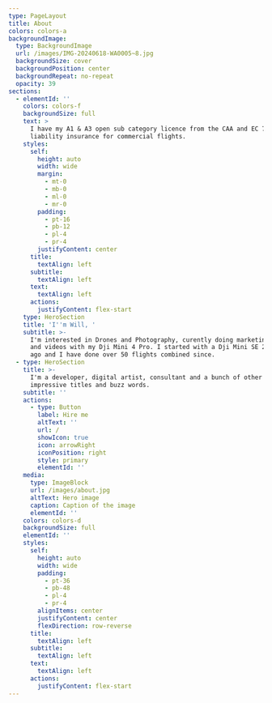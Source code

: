 ```yaml
---
type: PageLayout
title: About
colors: colors-a
backgroundImage:
  type: BackgroundImage
  url: /images/IMG-20240618-WA0005~8.jpg
  backgroundSize: cover
  backgroundPosition: center
  backgroundRepeat: no-repeat
  opacity: 39
sections:
  - elementId: ''
    colors: colors-f
    backgroundSize: full
    text: >
      I have my A1 & A3 open sub category licence from the CAA and EC 785/2004
      liability insurance for commercial flights.
    styles:
      self:
        height: auto
        width: wide
        margin:
          - mt-0
          - mb-0
          - ml-0
          - mr-0
        padding:
          - pt-16
          - pb-12
          - pl-4
          - pr-4
        justifyContent: center
      title:
        textAlign: left
      subtitle:
        textAlign: left
      text:
        textAlign: left
      actions:
        justifyContent: flex-start
    type: HeroSection
    title: 'I''m Will, '
    subtitle: >-
      I'm interested in Drones and Photography, curently doing marketing photos
      and videos with my Dji Mini 4 Pro. I started with a Dji Mini SE 2 years
      ago and I have done over 50 flights combined since.
  - type: HeroSection
    title: >-
      I'm a developer, digital artist, consultant and a bunch of other
      impressive titles and buzz words.
    subtitle: ''
    actions:
      - type: Button
        label: Hire me
        altText: ''
        url: /
        showIcon: true
        icon: arrowRight
        iconPosition: right
        style: primary
        elementId: ''
    media:
      type: ImageBlock
      url: /images/about.jpg
      altText: Hero image
      caption: Caption of the image
      elementId: ''
    colors: colors-d
    backgroundSize: full
    elementId: ''
    styles:
      self:
        height: auto
        width: wide
        padding:
          - pt-36
          - pb-48
          - pl-4
          - pr-4
        alignItems: center
        justifyContent: center
        flexDirection: row-reverse
      title:
        textAlign: left
      subtitle:
        textAlign: left
      text:
        textAlign: left
      actions:
        justifyContent: flex-start
---
```

